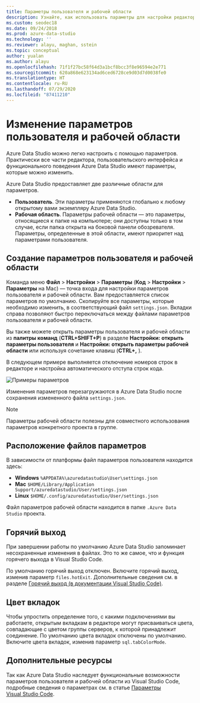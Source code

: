 ```yaml
---
title: Параметры пользователя и рабочей области
description: Узнайте, как использовать параметры для настройки редактора Azure Data Studio, пользовательского интерфейса и функционального поведения в соответствии с вашими предпочтениями.
ms.custom: seodec18
ms.date: 09/24/2018
ms.prod: azure-data-studio
ms.technology: ''
ms.reviewer: alayu, maghan, sstein
ms.topic: conceptual
author: yualan
ms.author: alayu
ms.openlocfilehash: 71f1f27bc58f64d3a1bcf8bcc3f8e96594e2e771
ms.sourcegitcommit: 620a868e623134ad6ced6728ce9d03d7d0038fe0
ms.translationtype: HT
ms.contentlocale: ru-RU
ms.lasthandoff: 07/29/2020
ms.locfileid: "87411210"
---
```

# <a name="modify-user-and-workspace-settings"></a>Изменение параметров пользователя и рабочей области

Azure Data Studio можно легко настроить с помощью параметров. Практически все части редактора, пользовательского интерфейса и функционального поведения Azure Data Studio имеют параметры, которые можно изменить.

Azure Data Studio предоставляет две различные области для параметров.

* **Пользователь**. Эти параметры применяются глобально к любому открытому вами экземпляру Azure Data Studio.
* **Рабочая область**. Параметры рабочей области — это параметры, относящиеся к папке на компьютере; они доступны только в том случае, если папка открыта на боковой панели обозревателя. Параметры, определенные в этой области, имеют приоритет над параметрами пользователя.

## <a name="creating-user-and-workspace-settings"></a>Создание параметров пользователя и рабочей области

Команда меню **Файл** > **Настройки** > **Параметры** (**Код** > **Настройки** > **Параметры** на Mac) — точка входа для настройки параметров пользователя и рабочей области. Вам предоставляется список параметров по умолчанию. Скопируйте все параметры, которые необходимо изменить, в соответствующий файл `settings.json`. Вкладки справа позволяют быстро переключаться между файлами параметров пользователя и рабочей области.

Вы также можете открыть параметры пользователя и рабочей области из **палитры команд** (**CTRL+SHIFT+P**) в разделе **Настройки: открыть параметры пользователя** и **Настройки: открыть параметры рабочей области** или используя сочетание клавиш (**CTRL+,** ).

В следующем примере выполняется отключение номеров строк в редакторе и настройка автоматического отступа строк кода.

![Примеры параметров](media/settings/sample-settings.png)

Изменения параметров перезагружаются в Azure Data Studio после сохранения измененного файла `settings.json`.

> [!NOTE] 
> Параметры рабочей области полезны для совместного использования параметров конкретного проекта в группе.

## <a name="settings-file-locations"></a>Расположение файлов параметров

В зависимости от платформы файл параметров пользователя находится здесь:

* **Windows** `%APPDATA%\azuredatastudio\User\settings.json`
* **Mac** `$HOME/Library/Application Support/azuredatastudio/User/settings.json`
* **Linux** `$HOME/.config/azuredatastudio/User/settings.json`

Файл параметров рабочей области находится в папке `.Azure Data Studio` проекта.

## <a name="hot-exit"></a>Горячий выход

При завершении работы по умолчанию Azure Data Studio запоминает несохраненные изменения в файлах. Это то же самое, что и функция горячего выхода в Visual Studio Code.

По умолчанию горячий выход отключен. Включите горячий выход, изменив параметр `files.hotExit`. Дополнительные сведения см. в разделе [Горячий выход (в документации Visual Studio Code)](https://code.visualstudio.com/docs/editor/codebasics#_hot-exit).


## <a name="tab-color"></a>Цвет вкладок

Чтобы упростить определение того, с какими подключениями вы работаете, открытым вкладкам в редакторе могут присваиваться цвета, совпадающие с цветом группы серверов, к которой принадлежит соединение. По умолчанию цвета вкладок отключены по умолчанию. Включите цвета вкладок, изменив параметр `sql.tabColorMode`.

## <a name="additional-resources"></a>Дополнительные ресурсы

Так как Azure Data Studio наследует функциональные возможности параметров пользователя и рабочей области из Visual Studio Code, подробные сведения о параметрах см. в статье [Параметры Visual Studio Code](https://code.visualstudio.com/docs/getstarted/settings).
